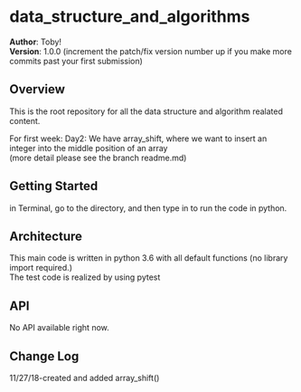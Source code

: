 # data_structure_and_algorithms

**Author**: Toby!  
**Version**: 1.0.0 (increment the patch/fix version number up if you make more commits past your first submission)

## Overview
<!-- Provide a high level overview of what this application is and why you are building it, beyond the fact that it's an assignment for a Code Fellows 401 class. (i.e. What's your problem domain?) -->

This is the root repository for all the data structure and algorithm realated content.  

For first week:
Day2: We have array_shift, where we want to insert an integer into the middle position of an array  
(more detail please see the branch readme.md)


## Getting Started
<!-- What are the steps that a user must take in order to build this app on their own machine and get it running? -->
in Terminal, go to the directory, and then type in to run the code in python.


## Architecture
<!-- Provide a detailed description of the application design. What technologies (languages, libraries, etc) you're using, and any other relevant design information. This is also an area which you can include any visuals; flow charts, example usage gifs, screen captures, etc.-->
This main code is written in python 3.6 with all default functions (no library import required.)  
The test code is realized by using pytest  



## API
<!-- Provide detailed instructions for your applications usage. This should include any methods or endpoints available to the user/client/developer. Each section should be formatted to provide clear syntax for usage, example calls including input data requirements and options, and example responses or return values. -->
No API available right now.

## Change Log
11/27/18-created and added array_shift()  

